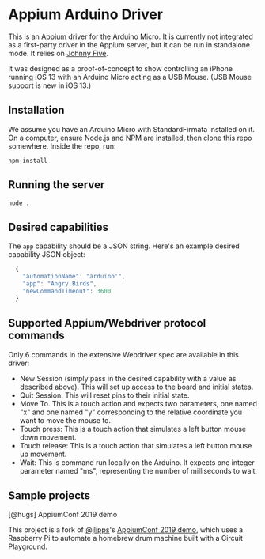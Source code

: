 # Appium Arduino Driver

This is an [Appium](https://github.com/appium/appium) driver for the Arduino Micro. It is currently not integrated as a first-party driver in the Appium server, but it can be run in standalone mode. It relies on [Johnny Five](http://johnny-five.io/).

It was designed as a proof-of-concept to show controlling an iPhone running iOS 13 with an Arduino Micro acting as a USB Mouse. (USB Mouse support is new in iOS 13.)

## Installation

We assume you have an Arduino Micro with StandardFirmata installed on it. On a computer, ensure Node.js and NPM are installed, then clone this repo somewhere. Inside the repo, run:

```
npm install
```

## Running the server

```
node .
```

## Desired capabilities

The `app` capability should be a JSON string. Here's an example desired capability JSON object:

```js
  {
    "automationName": "arduino'",
    "app": "Angry Birds",
    "newCommandTimeout": 3600
  }
```


## Supported Appium/Webdriver protocol commands

Only 6 commands in the extensive Webdriver spec are available in this driver:

* New Session (simply pass in the desired capability with a value as described above). This will set up access to the board and initial states.
* Quit Session. This will reset pins to their initial state.
* Move To. This is a touch action and expects two parameters, one named "x" and one named "y" corresponding to the relative coordinate you want to move the mouse to.
* Touch press: This is a touch action that simulates a left button mouse down movement.
* Touch release: This is a touch action that simulates a left button mouse up movement.
* Wait: This is command run locally on the Arduino. It expects one integer parameter named "ms", representing the number of milliseconds to wait.

## Sample projects

[@hugs] AppiumConf 2019 demo

This project is a fork of [@jlipps](https://github.com/jlipps)'s [AppiumConf 2019 demo](https://github.com/jlipps/appiumconf2019), which uses a Raspberry Pi to automate a homebrew drum machine built with a Circuit Playground.

